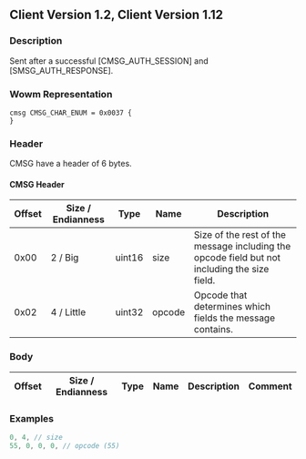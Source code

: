 ## Client Version 1.2, Client Version 1.12

### Description
Sent after a successful [CMSG_AUTH_SESSION] and [SMSG_AUTH_RESPONSE].

### Wowm Representation
```rust,ignore
cmsg CMSG_CHAR_ENUM = 0x0037 {
}
```
### Header
CMSG have a header of 6 bytes.

#### CMSG Header
| Offset | Size / Endianness | Type   | Name   | Description |
| ------ | ----------------- | ------ | ------ | ----------- |
| 0x00   | 2 / Big           | uint16 | size   | Size of the rest of the message including the opcode field but not including the size field.|
| 0x02   | 4 / Little        | uint32 | opcode | Opcode that determines which fields the message contains.|
### Body
| Offset | Size / Endianness | Type | Name | Description | Comment |
| ------ | ----------------- | ---- | ---- | ----------- | ------- |
### Examples
```c
0, 4, // size
55, 0, 0, 0, // opcode (55)
```
